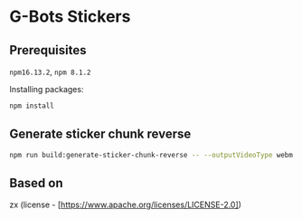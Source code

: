 # G-Bots Stickers

## Prerequisites

`npm16.13.2`, `npm 8.1.2`

Installing packages:

```zsh
npm install
```

## Generate sticker chunk reverse

```zsh
npm run build:generate-sticker-chunk-reverse -- --outputVideoType webm --sourceDir sources/mp4 --bitRate 2500 --size 512:512
```

## Based on

zx (license - [https://www.apache.org/licenses/LICENSE-2.0])